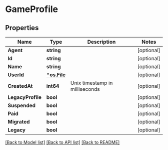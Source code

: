 # GameProfile

## Properties
Name | Type | Description | Notes
------------ | ------------- | ------------- | -------------
**Agent** | **string** |  | [optional] 
**Id** | **string** |  | [optional] 
**Name** | **string** |  | [optional] 
**UserId** | [***os.File**](*os.File.md) |  | [optional] 
**CreatedAt** | **int64** | Unix timestamp in milliseconds | [optional] 
**LegacyProfile** | **bool** |  | [optional] 
**Suspended** | **bool** |  | [optional] 
**Paid** | **bool** |  | [optional] 
**Migrated** | **bool** |  | [optional] 
**Legacy** | **bool** |  | [optional] 

[[Back to Model list]](../README.md#documentation-for-models) [[Back to API list]](../README.md#documentation-for-api-endpoints) [[Back to README]](../README.md)



